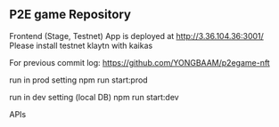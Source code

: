 ## P2E game Repository

Frontend (Stage, Testnet) App is deployed at http://3.36.104.36:3001/
Please install testnet klaytn with kaikas

For previous commit log: https://github.com/YONGBAAM/p2egame-nft

run in prod setting
npm run start:prod

run in dev setting (local DB)
npm run start:dev

APIs
